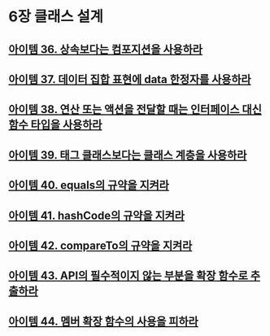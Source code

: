 # 6장 클래스 설계

## [아이템 36. 상속보다는 컴포지션을 사용하라](./items/아이템%2036.%20상속보다는%20컴포지션을%20사용하라.md)
## [아이템 37. 데이터 집합 표현에 data 한정자를 사용하라](./items/아이템%2037.%20데이터%20집합%20표현에%20data%20한정자를%20사용하라.md)
## [아이템 38. 연산 또는 액션을 전달할 때는 인터페이스 대신 함수 타입을 사용하라](./items/아이템%2038.%20연산%20또는%20액션을%20전달할%20때는%20인터페이스%20대신%20함수%20타입을%20사용하라.md)
## [아이템 39. 태그 클래스보다는 클래스 계층을 사용하라](./items/아이템%2039.%20태그%20클래스보다는%20클래스%20계층을%20사용하라.md)
## [아이템 40. equals의 규약을 지켜라](./items/아이템%2040.%20equals의%20규약을%20지켜라.md)
## [아이템 41. hashCode의 규약을 지켜라](./items/아이템%2041.%20hashCode의%20규약을%20지켜라.md)
## [아이템 42. compareTo의 규약을 지켜라](./items/아이템%2042.%20compareTo의%20규약을%20지켜라.md)
## [아이템 43. API의 필수적이지 않는 부분을 확장 함수로 추출하라](./items/아이템%2043.%20API의%20필수적이지%20않는%20부분을%20확장%20함수로%20추출하라.md)
## [아이템 44. 멤버 확장 함수의 사용을 피하라](./items/아이템%2044.%20멤버%20확장%20함수의%20사용을%20피하라.md)